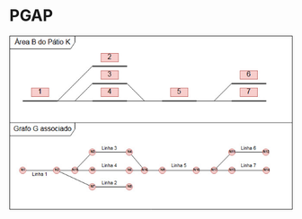 # PGAP
![Alt Text](https://github.com/LandsAlexandre/PGAP/blob/master/Documentacao/Modelo%20Leiaute%20Patio.jpg)

